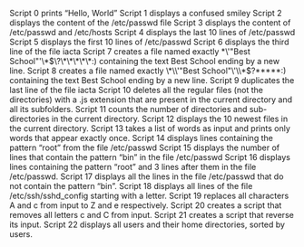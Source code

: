 Script 0 prints “Hello, World”
Script 1 displays a confused smiley
Script 2 displays  the content of the /etc/passwd file
Script 3 displays  the content of /etc/passwd and /etc/hosts
Script 4 displays the last 10 lines of /etc/passwd
Script 5 displays the first 10 lines of /etc/passwd
Script 6 displays the third line of the file iacta
Script 7 creates a file named exactly \*\\'"Best School"\'\\*$\?\*\*\*\*\*:) containing the text Best School ending by a new line.
Script 8 creates a file named exactly \*\\'"Best School"\'\\*$\?\*\*\*\*\*:) containing the text Best School ending by a new line.
Script 9 duplicates the last line of the file iacta
Script 10 deletes all the regular files (not the directories) with a .js extension that are present in the current directory and all its subfolders.
Script 11 counts the number of directories and sub-directories in the current directory.
Script 12 displays the 10 newest files in the current directory.
Script 13 takes a list of words as input and prints only words that appear exactly once.
Script 14 displays lines containing the pattern “root” from the file /etc/passwd
Script 15 displays  the number of lines that contain the pattern “bin” in the file /etc/passwd
Script 16 displays  lines containing the pattern “root” and 3 lines after them in the file /etc/passwd.
Script 17 displays  all the lines in the file /etc/passwd that do not contain the pattern “bin”.
Script 18 displays all lines of the file /etc/ssh/sshd_config starting with a letter.
Script 19 replaces all characters A and c from input to Z and e respectively.
Script 20 creates  a script that removes all letters c and C from input.
Script 21 creates a script that reverse its input.
Script 22 displays all users and their home directories, sorted by users.
